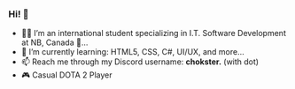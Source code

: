 ### Hi! 👋

- 🧑‍💻 I’m an international student specializing in I.T. Software Development at NB, Canada 🍁...
- 🌱 I’m currently learning: HTML5, CSS, C#, UI/UX, and more...
- 📫 Reach me through my Discord username: <b>chokster.</b> (with dot)
- 🎮 Casual DOTA 2 Player

